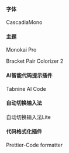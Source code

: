 ####  字体

CascadiaMono

#### 主题

Monokai Pro

Bracket Pair Colorizer 2

#### AI智能代码提示插件

Tabnine AI Code

#### 自动切换输入法

自动切换输入法Lite

#### 代码格式化插件

Prettier-Code formatter